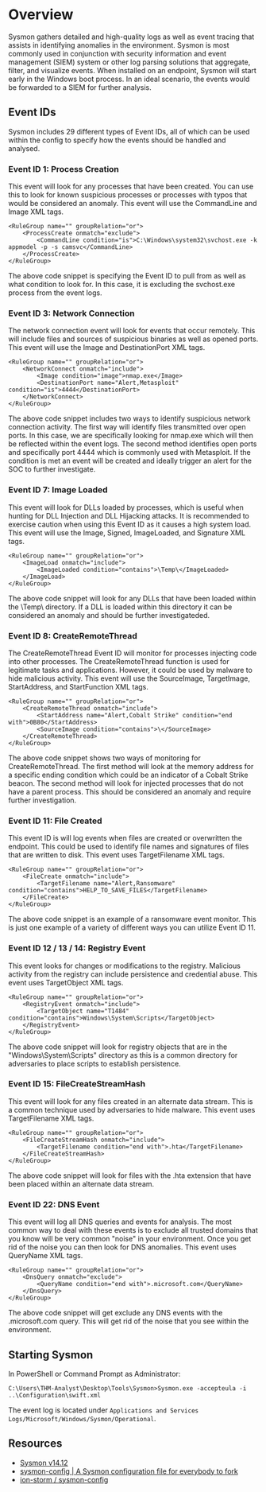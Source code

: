 # Overview

Sysmon gathers detailed and high-quality logs as well as event tracing that assists in identifying anomalies in the 
environment. Sysmon is most commonly used in conjunction with security information and event management (SIEM) system 
or other log parsing solutions that aggregate, filter, and visualize events. When installed on an endpoint, Sysmon 
will start early in the Windows boot process. In an ideal scenario, the events would be forwarded to a SIEM for 
further analysis.

## Event IDs

Sysmon includes 29 different types of Event IDs, all of which can be used within the config to specify how the events 
should be handled and analysed.

### Event ID 1: Process Creation

This event will look for any processes that have been created. You can use this to look for known suspicious processes or processes with typos that would be considered an anomaly. This event will use the CommandLine and Image XML tags.

    <RuleGroup name="" groupRelation="or">
        <ProcessCreate onmatch="exclude">
            <CommandLine condition="is">C:\Windows\system32\svchost.exe -k appmodel -p -s camsvc</CommandLine>
        </ProcessCreate>
    </RuleGroup>

The above code snippet is specifying the Event ID to pull from as well as what condition to look for. In this case, it is excluding the svchost.exe process from the event logs.

### Event ID 3: Network Connection

The network connection event will look for events that occur remotely. This will include files and sources of suspicious binaries as well as opened ports. This event will use the Image and DestinationPort XML tags. 

    <RuleGroup name="" groupRelation="or">
        <NetworkConnect onmatch="include">
            <Image condition="image">nmap.exe</Image>
            <DestinationPort name="Alert,Metasploit" condition="is">4444</DestinationPort>
        </NetworkConnect>
    </RuleGroup>

The above code snippet includes two ways to identify suspicious network connection activity. The first way will identify files transmitted over open ports. In this case, we are specifically looking for nmap.exe which will then be reflected within the event logs. The second method identifies open ports and specifically port 4444 which is commonly used with Metasploit. If the condition is met an event will be created and ideally trigger an alert for the SOC to further investigate.

### Event ID 7: Image Loaded

This event will look for DLLs loaded by processes, which is useful when hunting for DLL Injection and DLL Hijacking attacks. It is recommended to exercise caution when using this Event ID as it causes a high system load. This event will use the Image, Signed, ImageLoaded, and Signature XML tags. 

    <RuleGroup name="" groupRelation="or">
        <ImageLoad onmatch="include">
            <ImageLoaded condition="contains">\Temp\</ImageLoaded>
        </ImageLoad>
    </RuleGroup>

The above code snippet will look for any DLLs that have been loaded within the \Temp\ directory. If a DLL is loaded within this directory it can be considered an anomaly and should be further investigateded. 

### Event ID 8: CreateRemoteThread

The CreateRemoteThread Event ID will monitor for processes injecting code into other processes. The CreateRemoteThread function is used for legitimate tasks and applications. However, it could be used by malware to hide malicious activity. This event will use the SourceImage, TargetImage, StartAddress, and StartFunction XML tags.

    <RuleGroup name="" groupRelation="or">
        <CreateRemoteThread onmatch="include">
            <StartAddress name="Alert,Cobalt Strike" condition="end with">0B80</StartAddress>
            <SourceImage condition="contains">\</SourceImage>
        </CreateRemoteThread>
    </RuleGroup>

The above code snippet shows two ways of monitoring for CreateRemoteThread. The first method will look at the memory address for a specific ending condition which could be an indicator of a Cobalt Strike beacon. The second method will look for injected processes that do not have a parent process. This should be considered an anomaly and require further investigation. 

### Event ID 11: File Created

This event ID is will log events when files are created or overwritten the endpoint. This could be used to identify file names and signatures of files that are written to disk. This event uses TargetFilename XML tags.

    <RuleGroup name="" groupRelation="or">
        <FileCreate onmatch="include">
            <TargetFilename name="Alert,Ransomware" condition="contains">HELP_TO_SAVE_FILES</TargetFilename>
        </FileCreate>
    </RuleGroup> 

The above code snippet is an example of a ransomware event monitor. This is just one example of a variety of different ways you can utilize Event ID 11.

### Event ID 12 / 13 / 14: Registry Event

This event looks for changes or modifications to the registry. Malicious activity from the registry can include persistence and credential abuse. This event uses TargetObject XML tags.

    <RuleGroup name="" groupRelation="or">
        <RegistryEvent onmatch="include">
            <TargetObject name="T1484" condition="contains">Windows\System\Scripts</TargetObject>
        </RegistryEvent>
    </RuleGroup>

The above code snippet will look for registry objects that are in the "Windows\System\Scripts" directory as this is a common directory for adversaries to place scripts to establish persistence.

### Event ID 15: FileCreateStreamHash

This event will look for any files created in an alternate data stream. This is a common technique used by adversaries to hide malware. This event uses TargetFilename XML tags.

    <RuleGroup name="" groupRelation="or">
        <FileCreateStreamHash onmatch="include">
            <TargetFilename condition="end with">.hta</TargetFilename>
        </FileCreateStreamHash>
    </RuleGroup> 

The above code snippet will look for files with the .hta extension that have been placed within an alternate data stream.

### Event ID 22: DNS Event

This event will log all DNS queries and events for analysis. The most common way to deal with these events is to exclude all trusted domains that you know will be very common "noise" in your environment. Once you get rid of the noise you can then look for DNS anomalies. This event uses QueryName XML tags. 

    <RuleGroup name="" groupRelation="or">
        <DnsQuery onmatch="exclude">
            <QueryName condition="end with">.microsoft.com</QueryName>
        </DnsQuery>
    </RuleGroup> 

The above code snippet will get exclude any DNS events with the .microsoft.com query. This will get rid of the noise that you see within the environment.  

## Starting Sysmon

In PowerShell or Command Prompt as Administrator:

    C:\Users\THM-Analyst\Desktop\Tools\Sysmon>Sysmon.exe -accepteula -i ..\Configuration\swift.xml

The event log is located under `Applications and Services Logs/Microsoft/Windows/Sysmon/Operational`.

## Resources

* [Sysmon v14.12](https://learn.microsoft.com/en-us/sysinternals/downloads/sysmon)
* [sysmon-config | A Sysmon configuration file for everybody to fork](https://github.com/SwiftOnSecurity/sysmon-config)
* [ion-storm / sysmon-config](https://github.com/ion-storm/sysmon-config/blob/develop/sysmonconfig-export.xml)
